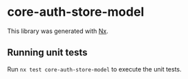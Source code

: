 # core-auth-store-model

This library was generated with [Nx](https://nx.dev).

## Running unit tests

Run `nx test core-auth-store-model` to execute the unit tests.
